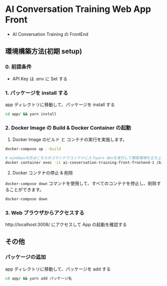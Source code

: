 # AI Conversation Training Web App Front

- AI Conversation Training の FrontEnd

## 環境構築方法(初期 setup)

### 0. 前提条件

- API Key は .env に Set する

### 1. パッケージを install する

app ディレクトリに移動して、パッケージを install する

```bash
cd app/ && yarn install
```

### 2. Docker Image の Build & Docker Container の起動

1. Docker Image のビルド と コンテナの実行を実施します。

```bash
docker-compose up --build

# windowsの方はこちらのコマンドでコンテナに入りyarn devを実行して開発環境を立ち上げる。
docker container exec -it ai-conversation-training-front-frontend-1 /bin/bash 
```

2. Docker コンテナの停止 & 削除

`docker-compose down` コマンドを使用して、すべてのコンテナを停止し、削除することができます。

```bash
docker-compose down
```

### 3. Web ブラウザからアクセスする

http://localhost:3008/ にアクセスして App の起動を確認する

## その他

### パッケージの追加

app ディレクトリに移動して、パッケージを add する

```bash
cd app/ && yarn add パッケージ名
```



